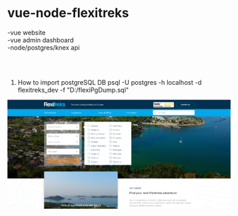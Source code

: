 # vue-node-flexitreks

-vue website <br/>
-vue admin dashboard <br/>
-node/postgres/knex api <br/>

<br/><br/>

1. How to import postgreSQL DB
psql -U postgres -h localhost -d flexitreks_dev -f "D:/flexiPgDump.sql"

<kbd>
	<img src="1.png">
</kbd>

